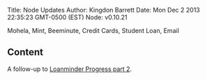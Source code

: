 Title: Node Updates
Author: Kingdon Barrett
Date: Mon Dec  2 2013 22:35:23 GMT-0500 (EST)
Node: v0.10.21

Mohela, Mint, Beeminute, Credit Cards, Student Loan, Email

## Content

A follow-up to [Loanminder Progress part 2][].

[Loanminder Progress]: http://marty.nerdland.info/loanminder-progress
[Loanminder Progress part 2]: http://nerdland.info/loanminder-progress-part-two
